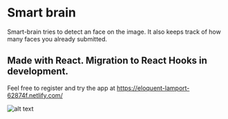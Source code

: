 # Smart brain
Smart-brain tries to detect an face on the image.
It also keeps track of how many faces you already submitted.
## Made with React. Migration to React Hooks in development.

Feel free to register and try the app at https://eloquent-lamport-62874f.netlify.com/

![alt text](https://imgur.com/ZAfHkdY.png)
